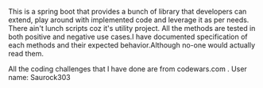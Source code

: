 This is a spring boot that provides a bunch of library that developers can extend, play around with implemented code and leverage it as per needs. There ain't lunch scripts coz it's utility project. All the methods are tested in both positive and negative use cases.I have documented specification of each methods and their expected behavior.Although no-one would actually read them. 


All the coding challenges that I have done are from codewars.com . User name: Saurock303
